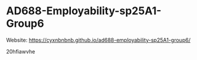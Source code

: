 # AD688-Employability-sp25A1-Group6
Website: https://cyxnbnbnb.github.io/ad688-employability-sp25A1-group6/

20hfiawvhe

